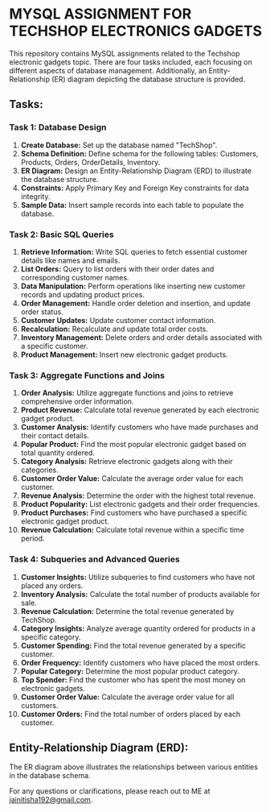 # MYSQL ASSIGNMENT FOR TECHSHOP ELECTRONICS GADGETS

This repository contains MySQL assignments related to the Techshop electronic gadgets topic. There are four tasks included, each focusing on different aspects of database management. Additionally, an Entity-Relationship (ER) diagram depicting the database structure is provided.

## Tasks:

### Task 1: Database Design

1. **Create Database:** Set up the database named "TechShop".
2. **Schema Definition:** Define schema for the following tables: Customers, Products, Orders, OrderDetails, Inventory.
3. **ER Diagram:** Design an Entity-Relationship Diagram (ERD) to illustrate the database structure.
4. **Constraints:** Apply Primary Key and Foreign Key constraints for data integrity.
5. **Sample Data:** Insert sample records into each table to populate the database.

### Task 2: Basic SQL Queries

1. **Retrieve Information:** Write SQL queries to fetch essential customer details like names and emails.
2. **List Orders:** Query to list orders with their order dates and corresponding customer names.
3. **Data Manipulation:** Perform operations like inserting new customer records and updating product prices.
4. **Order Management:** Handle order deletion and insertion, and update order status.
5. **Customer Updates:** Update customer contact information.
6. **Recalculation:** Recalculate and update total order costs.
7. **Inventory Management:** Delete orders and order details associated with a specific customer.
8. **Product Management:** Insert new electronic gadget products.

### Task 3: Aggregate Functions and Joins

1. **Order Analysis:** Utilize aggregate functions and joins to retrieve comprehensive order information.
2. **Product Revenue:** Calculate total revenue generated by each electronic gadget product.
3. **Customer Analysis:** Identify customers who have made purchases and their contact details.
4. **Popular Product:** Find the most popular electronic gadget based on total quantity ordered.
5. **Category Analysis:** Retrieve electronic gadgets along with their categories.
6. **Customer Order Value:** Calculate the average order value for each customer.
7. **Revenue Analysis:** Determine the order with the highest total revenue.
8. **Product Popularity:** List electronic gadgets and their order frequencies.
9. **Product Purchases:** Find customers who have purchased a specific electronic gadget product.
10. **Revenue Calculation:** Calculate total revenue within a specific time period.

### Task 4: Subqueries and Advanced Queries

1. **Customer Insights:** Utilize subqueries to find customers who have not placed any orders.
2. **Inventory Analysis:** Calculate the total number of products available for sale.
3. **Revenue Calculation:** Determine the total revenue generated by TechShop.
4. **Category Insights:** Analyze average quantity ordered for products in a specific category.
5. **Customer Spending:** Find the total revenue generated by a specific customer.
6. **Order Frequency:** Identify customers who have placed the most orders.
7. **Popular Category:** Determine the most popular product category.
8. **Top Spender:** Find the customer who has spent the most money on electronic gadgets.
9. **Customer Order Value:** Calculate the average order value for all customers.
10. **Customer Orders:** Find the total number of orders placed by each customer.

## Entity-Relationship Diagram (ERD):

The ER diagram above illustrates the relationships between various entities in the database schema.

For any questions or clarifications, please reach out to ME at jainitisha192@gmail.com.

